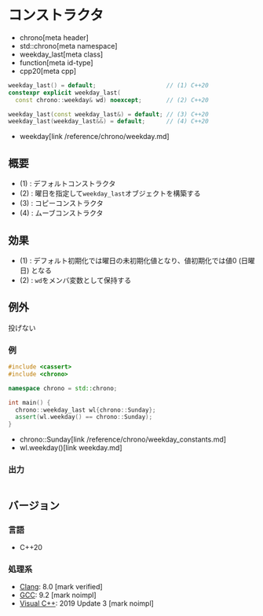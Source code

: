 # コンストラクタ
* chrono[meta header]
* std::chrono[meta namespace]
* weekday_last[meta class]
* function[meta id-type]
* cpp20[meta cpp]

```cpp
weekday_last() = default;                    // (1) C++20
constexpr explicit weekday_last(
  const chrono::weekday& wd) noexcept;       // (2) C++20

weekday_last(const weekday_last&) = default; // (3) C++20
weekday_last(weekday_last&&) = default;      // (4) C++20
```
* weekday[link /reference/chrono/weekday.md]

## 概要
- (1) : デフォルトコンストラクタ
- (2) : 曜日を指定して`weekday_last`オブジェクトを構築する
- (3) : コピーコンストラクタ
- (4) : ムーブコンストラクタ


## 効果
- (1) : デフォルト初期化では曜日の未初期化値となり、値初期化では値0 (日曜日) となる
- (2) : `wd`をメンバ変数として保持する


## 例外
投げない


### 例
```cpp example
#include <cassert>
#include <chrono>

namespace chrono = std::chrono;

int main() {
  chrono::weekday_last wl{chrono::Sunday};
  assert(wl.weekday() == chrono::Sunday);
}
```
* chrono::Sunday[link /reference/chrono/weekday_constants.md]
* wl.weekday()[link weekday.md]

### 出力
```
```

## バージョン
### 言語
- C++20

### 処理系
- [Clang](/implementation.md#clang): 8.0 [mark verified]
- [GCC](/implementation.md#gcc): 9.2 [mark noimpl]
- [Visual C++](/implementation.md#visual_cpp): 2019 Update 3 [mark noimpl]
